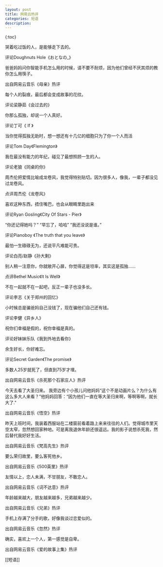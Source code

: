 ```yaml
---
layout: post
title: 网易云热评
categories: 短语
description: 
---
```


{:toc}

哭着吃过饭的人，是能够走下去的。

评论Doughnuts Hole《おとなの\_》

  

爸爸妈妈问你智能手机怎么用的时候，请不要不耐烦，因为他们曾经不厌其烦的教你怎么用筷子。

出自网易云音乐《母亲》热评

  

每个人的裂痕，最后都会变成故事的花纹。

评论梁静茹《会过去的》

  

你那么孤独，却说一个人真好。

评论丁可《 If 》

  

当你觉得孤独无助时，想一想还有十几亿的细胞只为了你一个人而活

评论Tom Day《Flemington》

  

我在最没有能力的年纪，碰见了最想照顾一生的人。

评论老狼《同桌的你》

  

周杰伦把爱情比喻成龙卷风，我觉得特别贴切。因为很多人，像我，一辈子都没见过龙卷风。

点评周杰伦《龙卷风》

  

喜欢这种东西，捂住嘴巴，也会从眼睛里跑出来

评论Ryan Gosling《City Of Stars - Pier》

  

“你还记得她吗？” “早忘了，哈哈” “我还没说是谁。”

评论Pianoboy 《The truth that you leave》

  

最怕一生碌碌无为，还说平凡难能可贵。

评论白亮/赵静《孙大剩》

  

别人稍一注意你，你就敞开心扉，你觉得这是坦率，其实这是孤独……

点评Bethel Music《It Is Well》

  

不在一起就不在一起吧，反正一辈子也没多长。

评论李志《关于郑州的回忆》

  

小时候总是骗爸妈自己没钱了，现在骗他们自己还有钱。

评论李健《异乡人》

  

祝你们幸福是假的，祝你幸福是真的。

评论好妹妹乐队《我到外地去看你》

  

余生好长，你好难忘。

评论Secret Garden《The promise》

  

多数人25岁就死了，但直到75岁才埋。

出自网易云音乐《杀死那个石家庄人》热评

  

今天去看了大圣归来。 我旁边有个小孩儿问他妈妈“这个不是动画片么？为什么有这么多大人来看？”他妈妈回答：“因为他们一直在等大圣归来啊，等啊等啊，就长大了."

出自网易云音乐《悟空》热评

  

昨天上班时间，我装着西服站在二楼窗前看着路上来来往往的人们。觉得城市里天空太窄，忽然想回家种地。可是离我退休年龄还很遥远。我的影子说想杀死我，然后替代我好好生活。

出自网易云音乐《梵高先生》热评

  

要么荣归故里，要么客死他乡。

出自网易云音乐《500英里》热评

  

友情以上，恋人未满，不甘朋友，不敢恋人。

出自网易云音乐《词不达意》热评

  

年龄越来越大，朋友越来越多，兄弟越来越少。

出自网易云音乐《兄弟》热评

  

手机上存满了分手的歌，好像我谈过恋爱似的。

出自网易云音乐《忽然》热评

  

确实，喜欢上一个人，第一感觉是自卑。

出自网易云音乐《爱的故事上集》热评


[[短语]]